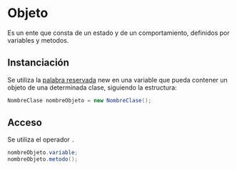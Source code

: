 # Objeto
Es un ente que consta de un estado y de un comportamiento, definidos por variables y metodos.

## Instanciación
Se utiliza la [palabra reservada](Palabras&#32;reservadas.md) new en una variable que pueda contener un objeto de una determinada clase, siguiendo la estructura:
```java
NombreClase nombreObjeto = new NombreClase();
```

## Acceso
Se utiliza el operador `.`
```java
nombreObjeto.variable;
nombreObjeto.metodo();
```
